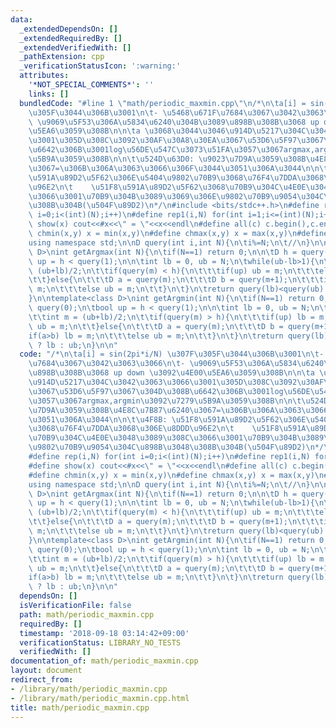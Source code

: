 ```yaml
---
data:
  _extendedDependsOn: []
  _extendedRequiredBy: []
  _extendedVerifiedWith: []
  _pathExtension: cpp
  _verificationStatusIcon: ':warning:'
  attributes:
    '*NOT_SPECIAL_COMMENTS*': ''
    links: []
  bundledCode: "#line 1 \"math/periodic_maxmin.cpp\"\n/*\n\ta[i] = sin(2pi*i/N) \u307F\
    \u305F\u3044\u306B\u3001\n\t- \u5468\u671F\u7684\u3067\u3042\u3063\u3066\n\t-\
    \ \u9069\u5F53\u306A\u5834\u6240\u304B\u3089\u898B\u308B\u3068 up down \u3092\u4E00\
    \u5EA6\u3059\u308B\n\n\ta \u3068\u3044\u3046\u914D\u5217\u304C\u3042\u3063\u3066\
    \u3001\u305D\u308C\u3092\u30AF\u30A8\u30EA\u3067\u53D6\u5F97\u3067\u304D\u308B\
    \u6642\u306B\u3001log\u56DE\u547C\u3073\u51FA\u3057\u3067argmax,argmin\u3092\u7279\
    \u5B9A\u3059\u308B\n\n\t\u524D\u63D0: \u9023\u7D9A\u3059\u308B\u4E8C\u7B87\u6240\
    \u3067=\u306B\u306A\u3063\u3066\u306F\u3044\u3051\u306A\u3044\n\n\t\u4F8B: \u51F8\
    \u591A\u89D2\u5F62\u306E\u5404\u9802\u70B9\u3068\u76F4\u7DDA\u3068\u306E\u8DDD\
    \u96E2\n\t    \u51F8\u591A\u89D2\u5F62\u3068\u70B9\u304C\u4E0E\u3048\u3089\u308C\
    \u3066\u3001\u70B9\u304B\u3089\u3069\u306E\u9802\u70B9\u9054\u304C\u898B\u3048\
    \u308B\u304B(\u504F\u89D2)\n*/\n#include <bits/stdc++.h>\n#define rep(i,N) for(int\
    \ i=0;i<(int)(N);i++)\n#define rep1(i,N) for(int i=1;i<=(int)(N);i++)\n#define\
    \ show(x) cout<<#x<<\" = \"<<x<<endl\n#define all(c) c.begin(),c.end()\n#define\
    \ chmin(x,y) x = min(x,y)\n#define chmax(x,y) x = max(x,y)\n#define pb push_back\n\
    using namespace std;\n\nD query(int i,int N){\n\ti%=N;\n\t//\n}\n\ntemplate<class\
    \ D>\nint getArgmax(int N){\n\tif(N==1) return 0;\n\n\tD h = query(0);\n\tbool\
    \ up = h < query(1);\n\n\tint lb = 0, ub = N;\n\twhile(ub-lb>1){\n\t\tint m =\
    \ (ub+lb)/2;\n\t\tif(query(m) < h){\n\t\t\tif(up) ub = m;\n\t\t\telse lb = m;\n\
    \t\t}else{\n\t\t\tD a = query(m);\n\t\t\tD b = query(m+1);\n\t\t\tif(a<b) lb =\
    \ m;\n\t\t\telse ub = m;\n\t\t}\n\t}\n\treturn query(lb)<query(ub) ? ub : lb;\n\
    }\n\ntemplate<class D>\nint getArgmin(int N){\n\tif(N==1) return 0;\n\n\tD h =\
    \ query(0);\n\tbool up = h < query(1);\n\n\tint lb = 0, ub = N;\n\twhile(ub-lb>1){\n\
    \t\tint m = (ub+lb)/2;\n\t\tif(query(m) > h){\n\t\t\tif(up) lb = m;\n\t\t\telse\
    \ ub = m;\n\t\t}else{\n\t\t\tD a = query(m);\n\t\t\tD b = query(m+1);\n\t\t\t\
    if(a>b) lb = m;\n\t\t\telse ub = m;\n\t\t}\n\t}\n\treturn query(lb)<query(ub)\
    \ ? lb : ub;\n}\n\n"
  code: "/*\n\ta[i] = sin(2pi*i/N) \u307F\u305F\u3044\u306B\u3001\n\t- \u5468\u671F\
    \u7684\u3067\u3042\u3063\u3066\n\t- \u9069\u5F53\u306A\u5834\u6240\u304B\u3089\
    \u898B\u308B\u3068 up down \u3092\u4E00\u5EA6\u3059\u308B\n\n\ta \u3068\u3044\u3046\
    \u914D\u5217\u304C\u3042\u3063\u3066\u3001\u305D\u308C\u3092\u30AF\u30A8\u30EA\
    \u3067\u53D6\u5F97\u3067\u304D\u308B\u6642\u306B\u3001log\u56DE\u547C\u3073\u51FA\
    \u3057\u3067argmax,argmin\u3092\u7279\u5B9A\u3059\u308B\n\n\t\u524D\u63D0: \u9023\
    \u7D9A\u3059\u308B\u4E8C\u7B87\u6240\u3067=\u306B\u306A\u3063\u3066\u306F\u3044\
    \u3051\u306A\u3044\n\n\t\u4F8B: \u51F8\u591A\u89D2\u5F62\u306E\u5404\u9802\u70B9\
    \u3068\u76F4\u7DDA\u3068\u306E\u8DDD\u96E2\n\t    \u51F8\u591A\u89D2\u5F62\u3068\
    \u70B9\u304C\u4E0E\u3048\u3089\u308C\u3066\u3001\u70B9\u304B\u3089\u3069\u306E\
    \u9802\u70B9\u9054\u304C\u898B\u3048\u308B\u304B(\u504F\u89D2)\n*/\n#include <bits/stdc++.h>\n\
    #define rep(i,N) for(int i=0;i<(int)(N);i++)\n#define rep1(i,N) for(int i=1;i<=(int)(N);i++)\n\
    #define show(x) cout<<#x<<\" = \"<<x<<endl\n#define all(c) c.begin(),c.end()\n\
    #define chmin(x,y) x = min(x,y)\n#define chmax(x,y) x = max(x,y)\n#define pb push_back\n\
    using namespace std;\n\nD query(int i,int N){\n\ti%=N;\n\t//\n}\n\ntemplate<class\
    \ D>\nint getArgmax(int N){\n\tif(N==1) return 0;\n\n\tD h = query(0);\n\tbool\
    \ up = h < query(1);\n\n\tint lb = 0, ub = N;\n\twhile(ub-lb>1){\n\t\tint m =\
    \ (ub+lb)/2;\n\t\tif(query(m) < h){\n\t\t\tif(up) ub = m;\n\t\t\telse lb = m;\n\
    \t\t}else{\n\t\t\tD a = query(m);\n\t\t\tD b = query(m+1);\n\t\t\tif(a<b) lb =\
    \ m;\n\t\t\telse ub = m;\n\t\t}\n\t}\n\treturn query(lb)<query(ub) ? ub : lb;\n\
    }\n\ntemplate<class D>\nint getArgmin(int N){\n\tif(N==1) return 0;\n\n\tD h =\
    \ query(0);\n\tbool up = h < query(1);\n\n\tint lb = 0, ub = N;\n\twhile(ub-lb>1){\n\
    \t\tint m = (ub+lb)/2;\n\t\tif(query(m) > h){\n\t\t\tif(up) lb = m;\n\t\t\telse\
    \ ub = m;\n\t\t}else{\n\t\t\tD a = query(m);\n\t\t\tD b = query(m+1);\n\t\t\t\
    if(a>b) lb = m;\n\t\t\telse ub = m;\n\t\t}\n\t}\n\treturn query(lb)<query(ub)\
    \ ? lb : ub;\n}\n\n"
  dependsOn: []
  isVerificationFile: false
  path: math/periodic_maxmin.cpp
  requiredBy: []
  timestamp: '2018-09-18 03:14:42+09:00'
  verificationStatus: LIBRARY_NO_TESTS
  verifiedWith: []
documentation_of: math/periodic_maxmin.cpp
layout: document
redirect_from:
- /library/math/periodic_maxmin.cpp
- /library/math/periodic_maxmin.cpp.html
title: math/periodic_maxmin.cpp
---
```

